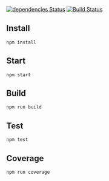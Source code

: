 [![dependencies Status](https://david-dm.org/FabienGreard/ChatGame/status.svg)](https://david-dm.org/FabienGreard/quick-chat)
[![Build Status](https://travis-ci.org/FabienGreard/ChatGame.svg?branch=master)](https://travis-ci.org/FabienGreard/quick-chat)

## Install

`npm install`

## Start

`npm start`

## Build

`npm run build`

## Test

`npm test`

## Coverage

`npm run coverage`
